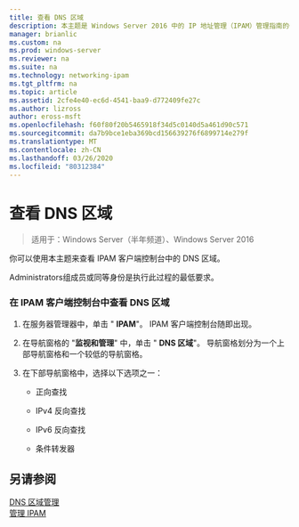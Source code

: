 ```yaml
---
title: 查看 DNS 区域
description: 本主题是 Windows Server 2016 中的 IP 地址管理（IPAM）管理指南的一部分。
manager: brianlic
ms.custom: na
ms.prod: windows-server
ms.reviewer: na
ms.suite: na
ms.technology: networking-ipam
ms.tgt_pltfrm: na
ms.topic: article
ms.assetid: 2cfe4e40-ec6d-4541-baa9-d772409fe27c
ms.author: lizross
author: eross-msft
ms.openlocfilehash: f60f80f20b5465918f34d5c0140d5a461d90c571
ms.sourcegitcommit: da7b9bce1eba369bcd156639276f6899714e279f
ms.translationtype: MT
ms.contentlocale: zh-CN
ms.lasthandoff: 03/26/2020
ms.locfileid: "80312384"
---
```

# <a name="view-dns-zones"></a>查看 DNS 区域

>适用于：Windows Server（半年频道）、Windows Server 2016

你可以使用本主题来查看 IPAM 客户端控制台中的 DNS 区域。  
  
Administrators组成员或同等身份是执行此过程的最低要求。  
  
### <a name="to-view-dns-zones-in-the-ipam-client-console"></a>在 IPAM 客户端控制台中查看 DNS 区域  
  
1.  在服务器管理器中，单击 " **IPAM**"。 IPAM 客户端控制台随即出现。  
  
2.  在导航窗格的 "**监视和管理**" 中，单击 " **DNS 区域**"。  导航窗格划分为一个上部导航窗格和一个较低的导航窗格。  
  
3.  在下部导航窗格中，选择以下选项之一：  
  
    -   正向查找  
  
    -   IPv4 反向查找  
  
    -   IPv6 反向查找  
  
    -   条件转发器  
  
## <a name="see-also"></a>另请参阅  
[DNS 区域管理](DNS-Zone-Management.md)  
[管理 IPAM](Manage-IPAM.md)  
  


